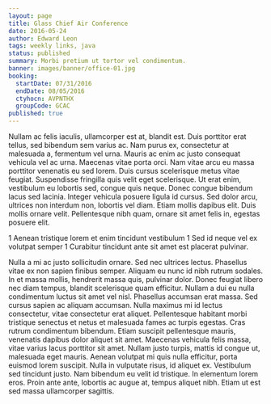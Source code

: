 ```yaml
---
layout: page
title: Glass Chief Air Conference
date: 2016-05-24
author: Edward Leon
tags: weekly links, java
status: published
summary: Morbi pretium ut tortor vel condimentum.
banner: images/banner/office-01.jpg
booking:
  startDate: 07/31/2016
  endDate: 08/05/2016
  ctyhocn: AVPNTHX
  groupCode: GCAC
published: true
---
```

Nullam ac felis iaculis, ullamcorper est at, blandit est. Duis porttitor erat tellus, sed bibendum sem varius ac. Nam purus ex, consectetur at malesuada a, fermentum vel urna. Mauris ac enim ac justo consequat vehicula vel ac urna. Maecenas vitae porta orci. Nam vitae arcu eu massa porttitor venenatis eu sed lorem. Duis cursus scelerisque metus vitae feugiat. Suspendisse fringilla quis velit eget scelerisque. Ut erat enim, vestibulum eu lobortis sed, congue quis neque. Donec congue bibendum lacus sed lacinia. Integer vehicula posuere ligula id cursus. Sed dolor arcu, ultrices non interdum non, lobortis vel diam. Etiam mollis dapibus elit. Duis mollis ornare velit. Pellentesque nibh quam, ornare sit amet felis in, egestas posuere elit.

1 Aenean tristique lorem et enim tincidunt vestibulum
1 Sed id neque vel ex volutpat semper
1 Curabitur tincidunt ante sit amet est placerat pulvinar.

Nulla a mi ac justo sollicitudin ornare. Sed nec ultrices lectus. Phasellus vitae ex non sapien finibus semper. Aliquam eu nunc id nibh rutrum sodales. In et massa mollis, hendrerit massa quis, pulvinar dolor. Donec feugiat libero nec diam tempus, blandit scelerisque quam efficitur. Nullam a dui eu nulla condimentum luctus sit amet vel nisl. Phasellus accumsan erat massa. Sed cursus sapien ac aliquam accumsan. Nulla maximus mi id lectus consectetur, vitae consectetur erat aliquet. Pellentesque habitant morbi tristique senectus et netus et malesuada fames ac turpis egestas.
Cras rutrum condimentum bibendum. Etiam suscipit pellentesque mauris, venenatis dapibus dolor aliquet sit amet. Maecenas vehicula felis massa, vitae varius lacus porttitor sit amet. Nullam justo turpis, mattis id congue ut, malesuada eget mauris. Aenean volutpat mi quis nulla efficitur, porta euismod lorem suscipit. Nulla in vulputate risus, id aliquet ex. Vestibulum sed tincidunt justo. Nam bibendum eu velit id tristique. In elementum lorem eros. Proin ante ante, lobortis ac augue at, tempus aliquet nibh. Etiam ut est sed massa ullamcorper sagittis.
